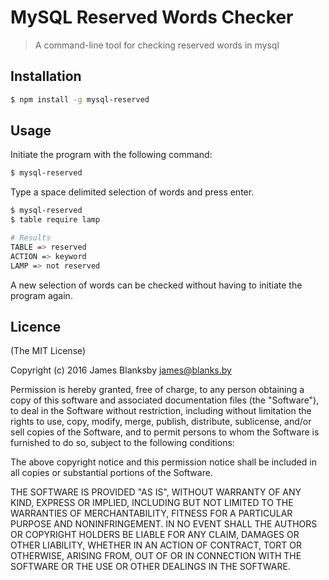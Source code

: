 # MySQL Reserved Words Checker

> A command-line tool for checking reserved words in mysql

## Installation 

```bash
$ npm install -g mysql-reserved
```

## Usage

Initiate the program with the following command:

```bash
$ mysql-reserved
```

Type a space delimited selection of words and press enter.

```bash
$ mysql-reserved 
$ table require lamp

# Results
TABLE => reserved
ACTION => keyword
LAMP => not reserved
```

A new selection of words can be checked without having to initiate the program again.

## Licence

(The MIT License)

Copyright (c) 2016 James Blanksby james@blanks.by

Permission is hereby granted, free of charge, to any person obtaining a copy of this software and associated documentation files (the "Software"), to deal in the Software without restriction, including without limitation the rights to use, copy, modify, merge, publish, distribute, sublicense, and/or sell copies of the Software, and to permit persons to whom the Software is furnished to do so, subject to the following conditions:

The above copyright notice and this permission notice shall be included in all copies or substantial portions of the Software.

THE SOFTWARE IS PROVIDED "AS IS", WITHOUT WARRANTY OF ANY KIND, EXPRESS OR IMPLIED, INCLUDING BUT NOT LIMITED TO THE WARRANTIES OF MERCHANTABILITY, FITNESS FOR A PARTICULAR PURPOSE AND NONINFRINGEMENT. IN NO EVENT SHALL THE AUTHORS OR COPYRIGHT HOLDERS BE LIABLE FOR ANY CLAIM, DAMAGES OR OTHER LIABILITY, WHETHER IN AN ACTION OF CONTRACT, TORT OR OTHERWISE, ARISING FROM, OUT OF OR IN CONNECTION WITH THE SOFTWARE OR THE USE OR OTHER DEALINGS IN THE SOFTWARE.